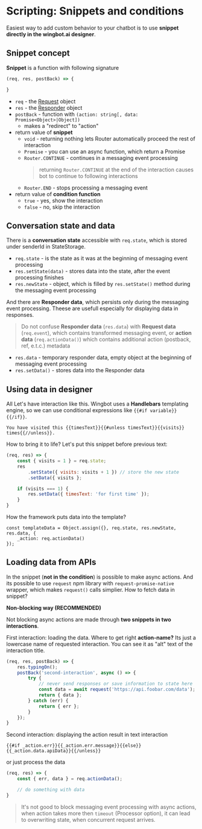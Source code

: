 # Scripting: Snippets and conditions

Easiest way to add custom behavior to your chatbot is to use **snippet directly in the wingbot.ai designer**.

## Snippet concept

**Snippet** is a function with following signature

```javascript
(req, res, postBack) => {

}
```

- `req` - the [Request](../api/Request.md) object
- `res` - the [Responder](../api/Responder.md) object
- `postBack` - function with `(action: string[, data: Promise<Object>|Object])`
    + makes a "redirect" to "action"
- return value of **snippet**
    + `void` - returning nothing lets Router automatically proceed the rest of interaction
    + `Promise` - you can use an async function, which return a Promise
    + `Router.CONTINUE` - continues in a messaging event processing
      > returning `Router.CONTINUE` at the end of the interaction causes bot to continue to following interactions
    + `Router.END` - stops processing a messaging event
- return value of **condition function**
    + `true` - yes, show the interaction
    + `false` - no, skip the interaction

## Conversation state and data

There is a **conversation state** accessible with `req.state`, which is stored under senderId in StateStorage.

- `req.state` - is the state as it was at the beginning of messaging event processing
- `res.setState(data)` - stores data into the state, after the event processing finishes
- `res.newState` - object, which is filled by `res.setState()` method during the messaging event processing

And there are **Responder data**, which persists only during the messaging event processing. Theese are usefull especially for displaying data in responses.

> Do not confuse **Responder data** (`res.data`) with **Request data** (`req.event`), which contains transformed messaging event, or **action data** (`req.actionData()`) which contains additional action (postback, ref, e.t.c.) metadata

- `res.data` - temporary responder data, empty object at the beginning of messaging event processing
- `res.setData()` - stores data into the Responder data

## Using data in designer

All Let's have interaction like this. Wingbot uses a **Handlebars** templating engine, so we can use conditional expressions like `{{#if variable}}{{/if}}`.

```
You have visited this {{timesText}}{{#unless timesText}}{{visits}} times{{//unless}}.
```

How to bring it to life? Let's put this snippet before previous text:

```javascript
(req, res) => {
    const { visits = 1 } = req.state;
    res
        .setState({ visits: visits + 1 }) // store the new state
        .setData({ visits };

    if (visits === 1) {
        res.setData({ timesText: 'for first time' });
    }
}
```

How the framework puts data into the template?

```
const templateData = Object.assign({}, req.state, res.newState, res.data, {
    _action: req.actionData()
});
```

## Loading data from APIs

In the snippet (**not in the condition**) is possible to make async actions. And its possible to use `request` npm library with `request-promise-native` wrapper, which makes `request()` calls simplier. How to fetch data in snippet?

**Non-blocking way (RECOMMENDED)**

Not blocking async actions are made through **two snippets in two interactions**.

First interaction: loading the data. Where to get right **action-name?** Its just a lowercase name of requested interaction. You can see it as "alt" text of the interaction title.

```javascript
(req, res, postBack) => {
    res.typingOn();
    postBack('second-interaction', async () => {
        try {
            // never send responses or save information to state here
            const data = await request('https://api.foobar.com/data');
            return { data };
        } catch (err) {
            return { err };
        }
    });
}
```

Second interaction: displaying the action result in text interaction

```
{{#if _action.err}}{{_action.err.message}}{{else}}{{_action.data.apiData}}{{/unless}}
```

or just process the data

```javascript
(req, res) => {
    const { err, data } = req.actionData();

    // do something with data
}
```

> It's not good to block messaging event processing with async actions, when action takes more then `timeout` (Processor option), it can lead to overwriting state, when concurrent request arrives.
